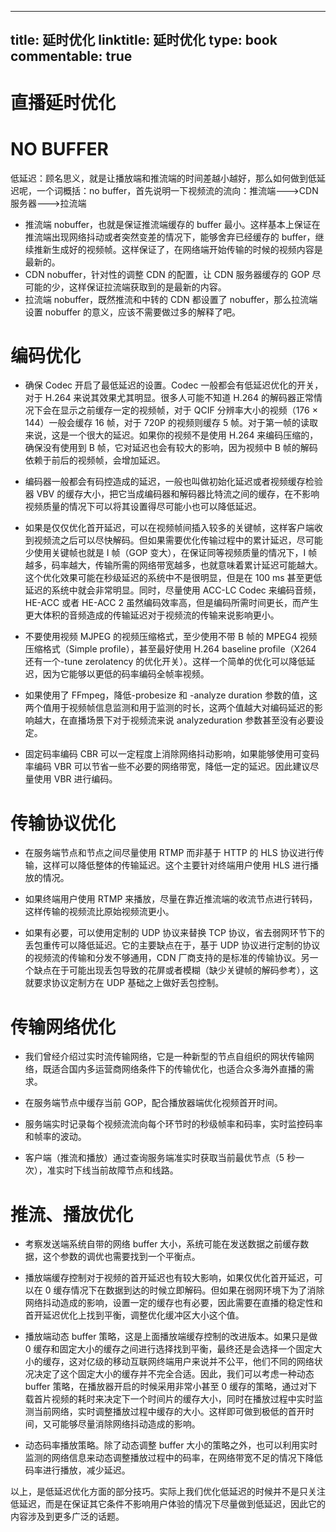 
---
title: 延时优化
linktitle: 延时优化
type: book
commentable: true
---

# 直播延时优化

# NO BUFFER

低延迟：顾名思义，就是让播放端和推流端的时间差越小越好，那么如何做到低延迟呢，一个词概括：no buffer，首先说明一下视频流的流向：推流端--->CDN 服务器--->拉流端

- 推流端 nobuffer，也就是保证推流端缓存的 buffer 最小。这样基本上保证在推流端出现网络抖动或者突然变差的情况下，能够舍弃已经缓存的 buffer，继续推新生成好的视频帧。这样保证了，在网络端开始传输的时候的视频内容是最新的。
- CDN nobuffer，针对性的调整 CDN 的配置，让 CDN 服务器缓存的 GOP 尽可能的少，这样保证拉流端获取到的是最新的内容。
- 拉流端 nobuffer，既然推流和中转的 CDN 都设置了 nobuffer，那么拉流端设置 nobuffer 的意义，应该不需要做过多的解释了吧。

# 编码优化

- 确保 Codec 开启了最低延迟的设置。Codec 一般都会有低延迟优化的开关，对于 H.264 来说其效果尤其明显。很多人可能不知道 H.264 的解码器正常情况下会在显示之前缓存一定的视频帧，对于 QCIF 分辨率大小的视频（176 × 144）一般会缓存 16 帧，对于 720P 的视频则缓存 5 帧。对于第一帧的读取来说，这是一个很大的延迟。如果你的视频不是使用 H.264 来编码压缩的，确保没有使用到 B 帧，它对延迟也会有较大的影响，因为视频中 B 帧的解码依赖于前后的视频帧，会增加延迟。

- 编码器一般都会有码控造成的延迟，一般也叫做初始化延迟或者视频缓存检验器 VBV 的缓存大小，把它当成编码器和解码器比特流之间的缓存，在不影响视频质量的情况下可以将其设置得尽可能小也可以降低延迟。

- 如果是仅仅优化首开延迟，可以在视频帧间插入较多的关键帧，这样客户端收到视频流之后可以尽快解码。但如果需要优化传输过程中的累计延迟，尽可能少使用关键帧也就是 I 帧（GOP 变大），在保证同等视频质量的情况下，I 帧越多，码率越大，传输所需的网络带宽越多，也就意味着累计延迟可能越大。这个优化效果可能在秒级延迟的系统中不是很明显，但是在 100 ms 甚至更低延迟的系统中就会非常明显。同时，尽量使用 ACC-LC Codec 来编码音频，HE-ACC 或者 HE-ACC 2 虽然编码效率高，但是编码所需时间更长，而产生更大体积的音频造成的传输延迟对于视频流的传输来说影响更小。

- 不要使用视频 MJPEG 的视频压缩格式，至少使用不带 B 帧的 MPEG4 视频压缩格式（Simple profile），甚至最好使用 H.264 baseline profile（X264 还有一个-tune zerolatency 的优化开关）。这样一个简单的优化可以降低延迟，因为它能够以更低的码率编码全帧率视频。

- 如果使用了 FFmpeg，降低-probesize 和 -analyze duration 参数的值，这两个值用于视频帧信息监测和用于监测的时长，这两个值越大对编码延迟的影响越大，在直播场景下对于视频流来说 analyzeduration 参数甚至没有必要设定。

- 固定码率编码 CBR 可以一定程度上消除网络抖动影响，如果能够使用可变码率编码 VBR 可以节省一些不必要的网络带宽，降低一定的延迟。因此建议尽量使用 VBR 进行编码。

# 传输协议优化

- 在服务端节点和节点之间尽量使用 RTMP 而非基于 HTTP 的 HLS 协议进行传输，这样可以降低整体的传输延迟。这个主要针对终端用户使用 HLS 进行播放的情况。

- 如果终端用户使用 RTMP 来播放，尽量在靠近推流端的收流节点进行转码，这样传输的视频流比原始视频流更小。

- 如果有必要，可以使用定制的 UDP 协议来替换 TCP 协议，省去弱网环节下的丢包重传可以降低延迟。它的主要缺点在于，基于 UDP 协议进行定制的协议的视频流的传输和分发不够通用，CDN 厂商支持的是标准的传输协议。另一个缺点在于可能出现丢包导致的花屏或者模糊（缺少关键帧的解码参考），这就要求协议定制方在 UDP 基础之上做好丢包控制。

# 传输网络优化

- 我们曾经介绍过实时流传输网络，它是一种新型的节点自组织的网状传输网络，既适合国内多运营商网络条件下的传输优化，也适合众多海外直播的需求。

- 在服务端节点中缓存当前 GOP，配合播放器端优化视频首开时间。

- 服务端实时记录每个视频流流向每个环节时的秒级帧率和码率，实时监控码率和帧率的波动。

- 客户端（推流和播放）通过查询服务端准实时获取当前最优节点（5 秒一次），准实时下线当前故障节点和线路。

# 推流、播放优化

- 考察发送端系统自带的网络 buffer 大小，系统可能在发送数据之前缓存数据，这个参数的调优也需要找到一个平衡点。

- 播放端缓存控制对于视频的首开延迟也有较大影响，如果仅优化首开延迟，可以在 0 缓存情况下在数据到达的时候立即解码。但如果在弱网环境下为了消除网络抖动造成的影响，设置一定的缓存也有必要，因此需要在直播的稳定性和首开延迟优化上找到平衡，调整优化缓冲区大小这个值。

- 播放端动态 buffer 策略，这是上面播放端缓存控制的改进版本。如果只是做 0 缓存和固定大小的缓存之间进行选择找到平衡，最终还是会选择一个固定大小的缓存，这对亿级的移动互联网终端用户来说并不公平，他们不同的网络状况决定了这个固定大小的缓存并不完全合适。因此，我们可以考虑一种动态 buffer 策略，在播放器开启的时候采用非常小甚至 0 缓存的策略，通过对下载首片视频的耗时来决定下一个时间片的缓存大小，同时在播放过程中实时监测当前网络，实时调整播放过程中缓存的大小。这样即可做到极低的首开时间，又可能够尽量消除网络抖动造成的影响。

- 动态码率播放策略。除了动态调整 buffer 大小的策略之外，也可以利用实时监测的网络信息来动态调整播放过程中的码率，在网络带宽不足的情况下降低码率进行播放，减少延迟。

以上，是低延迟优化方面的部分技巧。实际上我们优化低延迟的时候并不是只关注低延迟，而是在保证其它条件不影响用户体验的情况下尽量做到低延迟，因此它的内容涉及到更多广泛的话题。

    